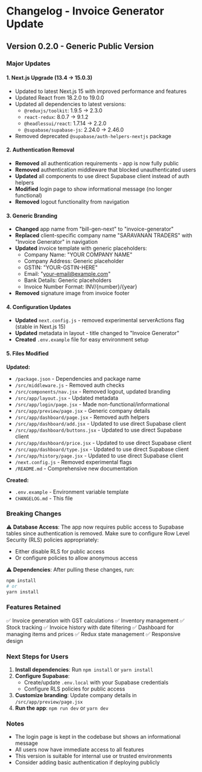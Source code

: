 # Changelog - Invoice Generator Update

## Version 0.2.0 - Generic Public Version

### Major Updates

#### 1. **Next.js Upgrade** (13.4 → 15.0.3)
- Updated to latest Next.js 15 with improved performance and features
- Updated React from 18.2.0 to 19.0.0
- Updated all dependencies to latest versions:
  - `@reduxjs/toolkit`: 1.9.5 → 2.3.0
  - `react-redux`: 8.0.7 → 9.1.2
  - `@headlessui/react`: 1.7.14 → 2.2.0
  - `@supabase/supabase-js`: 2.24.0 → 2.46.0
- Removed deprecated `@supabase/auth-helpers-nextjs` package

#### 2. **Authentication Removal**
- **Removed** all authentication requirements - app is now fully public
- **Removed** authentication middleware that blocked unauthenticated users
- **Updated** all components to use direct Supabase client instead of auth helpers
- **Modified** login page to show informational message (no longer functional)
- **Removed** logout functionality from navigation

#### 3. **Generic Branding**
- **Changed** app name from "bill-gen-next" to "invoice-generator"
- **Replaced** client-specific company name "SARAVANAN TRADERS" with "Invoice Generator" in navigation
- **Updated** invoice template with generic placeholders:
  - Company Name: "YOUR COMPANY NAME"
  - Company Address: Generic placeholder
  - GSTIN: "YOUR-GSTIN-HERE"
  - Email: "your-email@example.com"
  - Bank Details: Generic placeholders
  - Invoice Number Format: INV/{number}/{year}
- **Removed** signature image from invoice footer

#### 4. **Configuration Updates**
- **Updated** `next.config.js` - removed experimental serverActions flag (stable in Next.js 15)
- **Updated** metadata in layout - title changed to "Invoice Generator"
- **Created** `.env.example` file for easy environment setup

#### 5. **Files Modified**

**Updated:**
- `/package.json` - Dependencies and package name
- `/src/middleware.js` - Removed auth checks
- `/src/components/nav.jsx` - Removed logout, updated branding
- `/src/app/layout.jsx` - Updated metadata
- `/src/app/login/page.jsx` - Made non-functional/informational
- `/src/app/preview/page.jsx` - Generic company details
- `/src/app/dashboard/page.jsx` - Removed auth helpers
- `/src/app/dashboard/add.jsx` - Updated to use direct Supabase client
- `/src/app/dashboard/buttons.jsx` - Updated to use direct Supabase client
- `/src/app/dashboard/price.jsx` - Updated to use direct Supabase client
- `/src/app/dashboard/type.jsx` - Updated to use direct Supabase client
- `/src/app/history/page.jsx` - Updated to use direct Supabase client
- `/next.config.js` - Removed experimental flags
- `/README.md` - Comprehensive new documentation

**Created:**
- `.env.example` - Environment variable template
- `CHANGELOG.md` - This file

### Breaking Changes

⚠️ **Database Access**: The app now requires public access to Supabase tables since authentication is removed. Make sure to configure Row Level Security (RLS) policies appropriately:
- Either disable RLS for public access
- Or configure policies to allow anonymous access

⚠️ **Dependencies**: After pulling these changes, run:
```bash
npm install
# or
yarn install
```

### Features Retained

✅ Invoice generation with GST calculations
✅ Inventory management
✅ Stock tracking
✅ Invoice history with date filtering
✅ Dashboard for managing items and prices
✅ Redux state management
✅ Responsive design

### Next Steps for Users

1. **Install dependencies**: Run `npm install` or `yarn install`
2. **Configure Supabase**: 
   - Create/update `.env.local` with your Supabase credentials
   - Configure RLS policies for public access
3. **Customize branding**: Update company details in `/src/app/preview/page.jsx`
4. **Run the app**: `npm run dev` or `yarn dev`

### Notes

- The login page is kept in the codebase but shows an informational message
- All users now have immediate access to all features
- This version is suitable for internal use or trusted environments
- Consider adding basic authentication if deploying publicly
